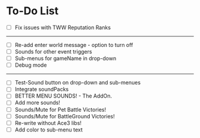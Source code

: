 # To-Do List

- [ ] Fix issues with TWW Reputation Ranks
-------------------------------------------------
- [ ] Re-add enter world message - option to turn off
- [ ] Sounds for other event triggers
- [ ] Sub-menus for gameName in drop-down
- [ ] Debug mode
-------------------------------------------------
- [ ] Test-Sound button on drop-down and sub-menues
- [ ] Integrate soundPacks
- [ ] BETTER MENU SOUNDS! - The AddOn.
- [ ] Add more sounds!
- [ ] Sounds/Mute for Pet Battle Victories!
- [ ] Sounds/Mute for BattleGround Victories!
- [ ] Re-write without Ace3 libs!
- [ ] Add color to sub-menu text